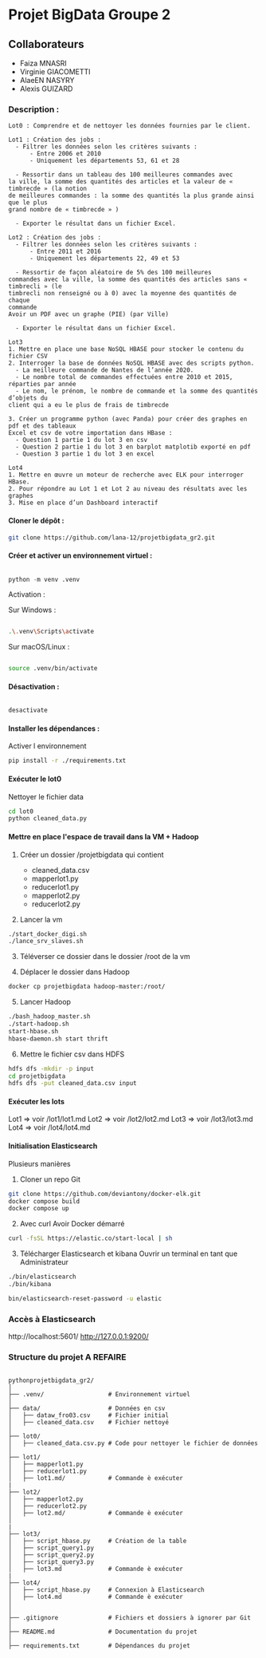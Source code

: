 # Projet BigData Groupe 2 



## Collaborateurs
  - Faiza MNASRI
  - Virginie GIACOMETTI
  - AlaeEN NASYRY
  - Alexis GUIZARD 

### Description :
```
Lot0 : Comprendre et de nettoyer les données fournies par le client.

```

```
Lot1 : Création des jobs :
  - Filtrer les données selon les critères suivants : 
      - Entre 2006 et 2010
      - Uniquement les départements 53, 61 et 28

  - Ressortir dans un tableau des 100 meilleures commandes avec
la ville, la somme des quantités des articles et la valeur de « timbrecde » (la notion
de meilleures commandes : la somme des quantités la plus grande ainsi que le plus
grand nombre de « timbrecde » )

  - Exporter le résultat dans un fichier Excel.
```

```
Lot2 : Création des jobs :
  - Filtrer les données selon les critères suivants : 
      - Entre 2011 et 2016
      - Uniquement les départements 22, 49 et 53

  - Ressortir de façon aléatoire de 5% des 100 meilleures
commandes avec la ville, la somme des quantités des articles sans « timbrecli » (le
timbrecli non renseigné ou à 0) avec la moyenne des quantités de chaque
commande
Avoir un PDF avec un graphe (PIE) (par Ville)

  - Exporter le résultat dans un fichier Excel.
```

```
Lot3 
1. Mettre en place une base NoSQL HBASE pour stocker le contenu du fichier CSV
2. Interroger la base de données NoSQL HBASE avec des scripts python.
  - La meilleure commande de Nantes de l’année 2020.
  - Le nombre total de commandes effectuées entre 2010 et 2015, réparties par année
  - Le nom, le prénom, le nombre de commande et la somme des quantités d’objets du
client qui a eu le plus de frais de timbrecde

3. Créer un programme python (avec Panda) pour créer des graphes en pdf et des tableaux
Excel et csv de votre importation dans HBase :
  - Question 1 partie 1 du lot 3 en csv
  - Question 2 partie 1 du lot 3 en barplot matplotib exporté en pdf
  - Question 3 partie 1 du lot 3 en excel
```

```
Lot4
1. Mettre en œuvre un moteur de recherche avec ELK pour interroger HBase.
2. Pour répondre au Lot 1 et Lot 2 au niveau des résultats avec les graphes
3. Mise en place d’un Dashboard interactif
```


#### Cloner le dépôt :

```bash
git clone https://github.com/lana-12/projetbigdata_gr2.git
```

#### Créer et activer un environnement virtuel :

```python

python -m venv .venv

```

Activation :

Sur Windows :

```bash

.\.venv\Scripts\activate

```

Sur macOS/Linux :
```bash

source .venv/bin/activate

```

#### Désactivation :
```bash

desactivate

```

#### Installer les dépendances :

Activer l environnement
```bash
pip install -r ./requirements.txt

```
#### Exécuter le lot0

Nettoyer le fichier data
```bash
cd lot0
python cleaned_data.py
```


#### Mettre en place l'espace de travail dans la VM + Hadoop

1. Créer un dossier /projetbigdata qui contient 
    - cleaned_data.csv
    - mapperlot1.py
    - reducerlot1.py
    - mapperlot2.py
    - reducerlot2.py

2. Lancer la vm 
```bash
./start_docker_digi.sh
./lance_srv_slaves.sh
```

3. Téléverser ce dossier dans le dossier /root de la vm

4. Déplacer le dossier dans Hadoop
```bash
docker cp projetbigdata hadoop-master:/root/
```

5. Lancer Hadoop
```bash
./bash_hadoop_master.sh
./start-hadoop.sh
start-hbase.sh
hbase-daemon.sh start thrift
```

6. Mettre le fichier csv dans HDFS
```bash
hdfs dfs -mkdir -p input
cd projetbigdata
hdfs dfs -put cleaned_data.csv input
```


#### Exécuter les lots

Lot1 => voir /lot1/lot1.md
Lot2 => voir /lot2/lot2.md
Lot3 => voir /lot3/lot3.md
Lot4 => voir /lot4/lot4.md


#### Initialisation Elasticsearch

Plusieurs manières 

1. Cloner un repo Git 
```bash
git clone https://github.com/deviantony/docker-elk.git
docker compose build
docker compose up
```

2. Avec curl 
Avoir Docker démarré
```bash
curl -fsSL https://elastic.co/start-local | sh

```

3. Télécharger Elasticsearch et kibana
Ouvrir un terminal en tant que Administrateur
```bash
./bin/elasticsearch
./bin/kibana

bin/elasticsearch-reset-password -u elastic

```


### Accès à Elasticsearch

http://localhost:5601/
http://127.0.0.1:9200/



### Structure du projet  A REFAIRE

```

pythonprojetbigdata_gr2/
│
├── .venv/                  # Environnement virtuel
│
├── data/                   # Données en csv
│   ├── dataw_fro03.csv     # Fichier initial
│   ├── cleaned_data.csv    # Fichier nettoyé
│      
├── lot0/                   
│   ├── cleaned_data.csv.py # Code pour nettoyer le fichier de données
│      
├── lot1/                    
│   ├── mapperlot1.py       
│   ├── reducerlot1.py      
│   ├── lot1.md/            # Commande è exécuter
|
├── lot2/                    
│   ├── mapperlot2.py       
│   ├── reducerlot2.py      
│   ├── lot2.md/            # Commande è exécuter
│      
|
├── lot3/                    
│   ├── script_hbase.py     # Création de la table       
│   ├── script_query1.py      
│   ├── script_query2.py            
│   ├── script_query3.py            
│   ├── lot3.md             # Commande è exécuter    
|        
├── lot4/                    
│   ├── script_hbase.py     # Connexion à Elasticsearch      
│   ├── lot4.md             # Commande è exécuter            
│      
│
├── .gitignore              # Fichiers et dossiers à ignorer par Git
│
├── README.md               # Documentation du projet
│
├── requirements.txt        # Dépendances du projet
```




